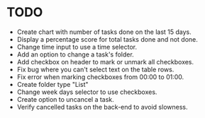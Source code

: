 # TODO

- Create chart with number of tasks done on the last 15 days.
- Display a percentage score for total tasks done and not done.
- Change time input to use a time selector.
- Add an option to change a task's folder.
- Add checkbox on header to mark or unmark all checkboxes.
- Fix bug where you can't select text on the table rows.
- Fix error when marking checkboxes from 00:00 to 01:00.
- Create folder type "List"
- Change week days selector to use checkboxes.
- Create option to uncancel a task.
- Verify cancelled tasks on the back-end to avoid slowness.